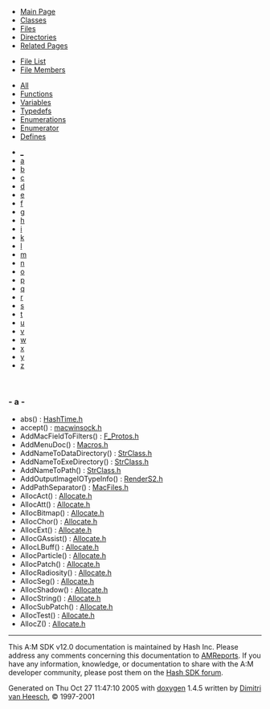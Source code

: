 <div class="tabs">

- [Main Page](index.md)
- [Classes](annotated.md)
- <span id="current">[Files](files.md)</span>
- [Directories](dirs.md)
- [Related Pages](pages.md)

</div>

<div class="tabs">

- [File List](files.md)
- <span id="current">[File Members](globals.md)</span>

</div>

<div class="tabs">

- [All](globals.md)
- <span id="current">[Functions](globals_func.md)</span>
- [Variables](globals_vars.md)
- [Typedefs](globals_type.md)
- [Enumerations](globals_enum.md)
- [Enumerator](globals_eval.md)
- [Defines](globals_defs.md)

</div>

<div class="tabs">

- [\_](globals_func.md#index__)
- <span id="current">[a](globals_func_0x61.md#index_a)</span>
- [b](globals_func_0x62.md#index_b)
- [c](globals_func_0x63.md#index_c)
- [d](globals_func_0x64.md#index_d)
- [e](globals_func_0x65.md#index_e)
- [f](globals_func_0x66.md#index_f)
- [g](globals_func_0x67.md#index_g)
- [h](globals_func_0x68.md#index_h)
- [i](globals_func_0x69.md#index_i)
- [k](globals_func_0x6b.md#index_k)
- [l](globals_func_0x6c.md#index_l)
- [m](globals_func_0x6d.md#index_m)
- [n](globals_func_0x6e.md#index_n)
- [o](globals_func_0x6f.md#index_o)
- [p](globals_func_0x70.md#index_p)
- [q](globals_func_0x71.md#index_q)
- [r](globals_func_0x72.md#index_r)
- [s](globals_func_0x73.md#index_s)
- [t](globals_func_0x74.md#index_t)
- [u](globals_func_0x75.md#index_u)
- [v](globals_func_0x76.md#index_v)
- [w](globals_func_0x77.md#index_w)
- [x](globals_func_0x78.md#index_x)
- [y](globals_func_0x79.md#index_y)
- [z](globals_func_0x7a.md#index_z)

</div>

 

### <span id="index_a" class="anchor">- a -</span>

- abs() : <a href="HashTime_8h.md#e037e95678ceb6f6f59020a246cb36de" class="el">HashTime.h</a>
- accept() : <a href="macwinsock_8h.md#1bc255182fe5daed65ecfbbfd149f7d8" class="el">macwinsock.h</a>
- AddMacFieldToFilters() : <a href="F__Protos_8h.md#11df78b4384c78ea7f3a603d1cc95dd0" class="el">F_Protos.h</a>
- AddMenuDoc() : <a href="Macros_8h.md#6b5e2a07d136b8f00d46862572354d4d" class="el">Macros.h</a>
- AddNameToDataDirectory() : <a href="StrClass_8h.md#f6660d10f9f9f5611510ec1990c190b6" class="el">StrClass.h</a>
- AddNameToExeDirectory() : <a href="StrClass_8h.md#3b709aae47a6bc6f1613ee5bc306d28b" class="el">StrClass.h</a>
- AddNameToPath() : <a href="StrClass_8h.md#c463b431173ccaf195958e810dcb6135" class="el">StrClass.h</a>
- AddOutputImageIOTypeInfo() : <a href="RenderS2_8h.md#72677c9ef3a97b4aee49ca197c4ff359" class="el">RenderS2.h</a>
- AddPathSeparator() : <a href="MacFiles_8h.md#fecd6cfe92c600cd91d396082a8c14c9" class="el">MacFiles.h</a>
- AllocAct() : <a href="Allocate_8h.md#58da147528ef57c2ce313d9e44ead08e" class="el">Allocate.h</a>
- AllocAtt() : <a href="Allocate_8h.md#66a3f82098ca891d0d8e11e33a48b54c" class="el">Allocate.h</a>
- AllocBitmap() : <a href="Allocate_8h.md#6d40ba5dacc7357c74493239d46318a4" class="el">Allocate.h</a>
- AllocChor() : <a href="Allocate_8h.md#ea258f961bd5e1b1ee941d051f1c9c42" class="el">Allocate.h</a>
- AllocExt() : <a href="Allocate_8h.md#0edaf122805c62166f9ca67288ff9bc9" class="el">Allocate.h</a>
- AllocGAssist() : <a href="Allocate_8h.md#d9bd82c60ab1b8f479c9b0ea9d7138c2" class="el">Allocate.h</a>
- AllocLBuff() : <a href="Allocate_8h.md#b0e794de94453857a722b1b7ce28050f" class="el">Allocate.h</a>
- AllocParticle() : <a href="Allocate_8h.md#8e2fd6072fdac9cf115e18da312ce9c6" class="el">Allocate.h</a>
- AllocPatch() : <a href="Allocate_8h.md#c770a0f50a045f966f52ffe7e3153f40" class="el">Allocate.h</a>
- AllocRadiosity() : <a href="Allocate_8h.md#81c901cf4521b9c29c4891a19cb0ab9d" class="el">Allocate.h</a>
- AllocSeg() : <a href="Allocate_8h.md#8a7580d6e6f53fa9296b05144347b57e" class="el">Allocate.h</a>
- AllocShadow() : <a href="Allocate_8h.md#fafd35250ea934dedc69dbeeb4b6eea9" class="el">Allocate.h</a>
- AllocString() : <a href="Allocate_8h.md#841b41a032d4e5e625ed4be8f9bad5b6" class="el">Allocate.h</a>
- AllocSubPatch() : <a href="Allocate_8h.md#9d60630326579e10e35423c2de4f9e46" class="el">Allocate.h</a>
- AllocTest() : <a href="Allocate_8h.md#45225fd873373e87c1cb13c19e481ec8" class="el">Allocate.h</a>
- AllocZ() : <a href="Allocate_8h.md#858355a760f1f4ebe2e6cffcb5325384" class="el">Allocate.h</a>

------------------------------------------------------------------------

<span class="small">This A:M SDK v12.0 documentation is maintained by Hash Inc. Please address any comments concerning this documentation to [AMReports](http://www.hash.com/reports). If you have any information, knowledge, or documentation to share with the A:M developer community, please post them on the [Hash SDK forum](http://www.hash.com/forums/index.php?showforum=11).</span>

Generated on Thu Oct 27 11:47:10 2005 with [<span class="image placeholder" original-image-src="doxygen.png" original-image-title="" height="45" width="100" align="middle" border="0">doxygen</span>](http://www.doxygen.org/index.html) 1.4.5 written by [Dimitri van Heesch](mailto:dimitri@stack.nl), © 1997-2001
